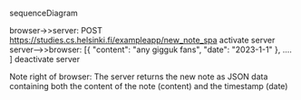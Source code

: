 sequenceDiagram

browser->>server: POST https://studies.cs.helsinki.fi/exampleapp/new_note_spa
activate server 
server-->>browser: [{ "content": "any gigguk fans", "date": "2023-1-1" }, .... ] 
deactivate server

Note right of browser: The server returns the new note as JSON data containing both the content of the note (content) and the timestamp (date)

